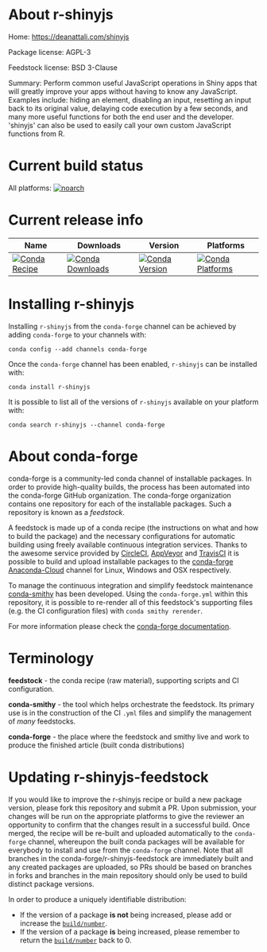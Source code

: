About r-shinyjs
===============

Home: https://deanattali.com/shinyjs

Package license: AGPL-3

Feedstock license: BSD 3-Clause

Summary: Perform common useful JavaScript operations in Shiny apps that will greatly improve your apps without having to know any JavaScript. Examples include: hiding an element, disabling an input, resetting an input back to its original value, delaying code execution by a few seconds, and many more useful functions for both the end user and the developer. 'shinyjs' can also be used to easily call your own custom JavaScript functions from R.



Current build status
====================

All platforms:
[![noarch](https://img.shields.io/circleci/project/github/conda-forge/r-shinyjs-feedstock/master.svg?label=noarch)](https://circleci.com/gh/conda-forge/r-shinyjs-feedstock)

Current release info
====================

| Name | Downloads | Version | Platforms |
| --- | --- | --- | --- |
| [![Conda Recipe](https://img.shields.io/badge/recipe-r--shinyjs-green.svg)](https://anaconda.org/conda-forge/r-shinyjs) | [![Conda Downloads](https://img.shields.io/conda/dn/conda-forge/r-shinyjs.svg)](https://anaconda.org/conda-forge/r-shinyjs) | [![Conda Version](https://img.shields.io/conda/vn/conda-forge/r-shinyjs.svg)](https://anaconda.org/conda-forge/r-shinyjs) | [![Conda Platforms](https://img.shields.io/conda/pn/conda-forge/r-shinyjs.svg)](https://anaconda.org/conda-forge/r-shinyjs) |

Installing r-shinyjs
====================

Installing `r-shinyjs` from the `conda-forge` channel can be achieved by adding `conda-forge` to your channels with:

```
conda config --add channels conda-forge
```

Once the `conda-forge` channel has been enabled, `r-shinyjs` can be installed with:

```
conda install r-shinyjs
```

It is possible to list all of the versions of `r-shinyjs` available on your platform with:

```
conda search r-shinyjs --channel conda-forge
```


About conda-forge
=================

conda-forge is a community-led conda channel of installable packages.
In order to provide high-quality builds, the process has been automated into the
conda-forge GitHub organization. The conda-forge organization contains one repository
for each of the installable packages. Such a repository is known as a *feedstock*.

A feedstock is made up of a conda recipe (the instructions on what and how to build
the package) and the necessary configurations for automatic building using freely
available continuous integration services. Thanks to the awesome service provided by
[CircleCI](https://circleci.com/), [AppVeyor](https://www.appveyor.com/)
and [TravisCI](https://travis-ci.org/) it is possible to build and upload installable
packages to the [conda-forge](https://anaconda.org/conda-forge)
[Anaconda-Cloud](https://anaconda.org/) channel for Linux, Windows and OSX respectively.

To manage the continuous integration and simplify feedstock maintenance
[conda-smithy](https://github.com/conda-forge/conda-smithy) has been developed.
Using the ``conda-forge.yml`` within this repository, it is possible to re-render all of
this feedstock's supporting files (e.g. the CI configuration files) with ``conda smithy rerender``.

For more information please check the [conda-forge documentation](https://conda-forge.org/docs/).

Terminology
===========

**feedstock** - the conda recipe (raw material), supporting scripts and CI configuration.

**conda-smithy** - the tool which helps orchestrate the feedstock.
                   Its primary use is in the construction of the CI ``.yml`` files
                   and simplify the management of *many* feedstocks.

**conda-forge** - the place where the feedstock and smithy live and work to
                  produce the finished article (built conda distributions)


Updating r-shinyjs-feedstock
============================

If you would like to improve the r-shinyjs recipe or build a new
package version, please fork this repository and submit a PR. Upon submission,
your changes will be run on the appropriate platforms to give the reviewer an
opportunity to confirm that the changes result in a successful build. Once
merged, the recipe will be re-built and uploaded automatically to the
`conda-forge` channel, whereupon the built conda packages will be available for
everybody to install and use from the `conda-forge` channel.
Note that all branches in the conda-forge/r-shinyjs-feedstock are
immediately built and any created packages are uploaded, so PRs should be based
on branches in forks and branches in the main repository should only be used to
build distinct package versions.

In order to produce a uniquely identifiable distribution:
 * If the version of a package **is not** being increased, please add or increase
   the [``build/number``](https://conda.io/docs/user-guide/tasks/build-packages/define-metadata.html#build-number-and-string).
 * If the version of a package **is** being increased, please remember to return
   the [``build/number``](https://conda.io/docs/user-guide/tasks/build-packages/define-metadata.html#build-number-and-string)
   back to 0.
